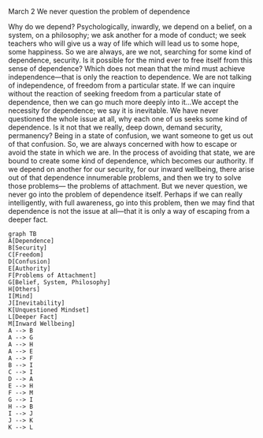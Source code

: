 March 2
We never question the problem of dependence

Why do we depend? Psychologically, inwardly, we depend on a belief, on a system, on a philosophy; we ask another for a mode of conduct; we seek teachers who will give us a way of life which will lead us to some hope, some happiness. So we are always, are we not, searching for some kind of dependence, security. Is it possible for the mind ever to free itself from this sense of dependence? Which does not mean that the mind must achieve independence—that is only the reaction to dependence. We are not talking of independence, of freedom from a particular state. If we can inquire without the reaction of seeking freedom from a particular state of dependence, then we can go much more deeply into it...We accept the necessity for dependence; we say it is inevitable. We have never questioned the whole issue at all, why each one of us seeks some kind of dependence. Is it not that we really, deep down, demand security, permanency? Being in a state of confusion, we want someone to get us out of that confusion. So, we are always concerned with how to escape or avoid the state in which we are. In the process of avoiding that state, we are bound to create some kind of dependence, which becomes our authority. If we depend on another for our security, for our inward wellbeing, there arise out of that dependence innumerable problems, and then we try to solve those problems— the problems of attachment. But we never question, we never go into the problem of dependence itself. Perhaps if we can really intelligently, with full awareness, go into this problem, then we may find that dependence is not the issue at all—that it is only a way of escaping from a deeper fact.

```mermaid
graph TB
A[Dependence]
B[Security]
C[Freedom]
D[Confusion]
E[Authority]
F[Problems of Attachment]
G[Belief, System, Philosophy]
H[Others]
I[Mind]
J[Inevitability]
K[Unquestioned Mindset]
L[Deeper Fact]
M[Inward Wellbeing]
A --> B
A --> G
A --> H
A --> E
A --> F
B --> I
C --> I
D --> A
E --> H
F --> M
G --> I
H --> B
I --> J
J --> K
K --> L
```